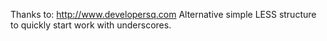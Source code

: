 Thanks to: http://www.developersq.com
Alternative simple LESS structure to quickly start work with underscores.